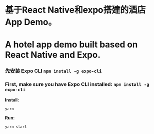 # 基于React Native和expo搭建的酒店App Demo。
# A hotel app demo built based on React Native and Expo.



### 先安装 Expo CLI `npm install -g expo-cli`
### First, make sure you have Expo CLI installed: `npm install -g expo-cli`

**Install:**
```bash
yarn
```

**Run:**

```bash
yarn start
```

